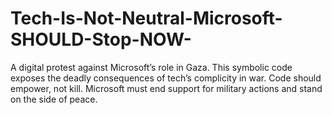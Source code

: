 # Tech-Is-Not-Neutral-Microsoft-SHOULD-Stop-NOW-
A digital protest against Microsoft’s role in Gaza. This symbolic code exposes the deadly consequences of tech’s complicity in war. Code should empower, not kill. Microsoft must end support for military actions and stand on the side of peace.

